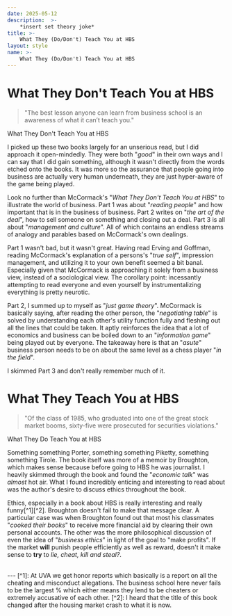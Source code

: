 ```yaml
---
date: 2025-05-12
description:  >-
    *insert set theory joke*
title: >-
    What They (Do/Don't) Teach You at HBS
layout: style
name: >-
    What They (Do/Don't) Teach You at HBS
---
```


# What They Don't Teach You at HBS

> "The best lesson anyone can learn from business school is an awareness of what it can’t teach you."
<figcaption class="blockquote-footer">What They Don't Teach You at HBS</figcaption>

I picked up these two books largely for an unserious read, but I did approach it open-mindedly. They were both "*good*" in their own ways and I can say that I did gain something, although it wasn't directly from the words etched onto the books. It was more so the assurance that people going into business are actually very human underneath, they are just hyper-aware of the game being played.

Look no further than McCormack's "*What They Don't Teach You at HBS*" to illustrate the world of business. Part 1 was about "*reading people*" and how important that is in the business of business. Part 2 writes on "*the art of the deal*", how to sell someone on something and closing out a deal. Part 3 is all about "*management and culture*". All of which contains an endless streams of analogy and parables based on McCormack's own dealings.

Part 1 wasn't bad, but it wasn't great. Having read Erving and Goffman, reading McCormack's explanation of a persons's "*true self*", impression management, and utilizing it to your own benefit seemed a bit banal. Especially given that McCormack is approaching it solely from a business view, instead of a sociological view. The corollary point: incessantly attempting to read everyone and even yourself by instrumentalizing everything is pretty neurotic.

Part 2, I summed up to myself as "*just game theory*". McCormack is basically saying, after reading the other person, the "*negotiating table*" is solved by understanding each other's utility function fully and fleshing out all the lines that could be taken. It aptly reinforces the idea that a lot of economics and business can be boiled down to an "*information game*" being played out by everyone. The takeaway here is that an "*asute*" business person needs to be on about the same level as a chess player "*in the field*".

I skimmed Part 3 and don't really remember much of it.

# What They Teach You at HBS

> "Of the class of 1985, who graduated into one of the great stock market booms, sixty-five were prosecuted for securities violations."
<figcaption class="blockquote-footer">What They Do Teach You at HBS</figcaption>

Something something Porter, something something Piketty, something something Tirole. The book itself was more of a memoir by Broughton, which makes sense because before going to HBS he was journalist. I heavily skimmed through the book and found the "*economic talk*" was *almost* hot air. What I found incredibly enticing and interesting to read about was the author's desire to discuss ethics throughout the book.

Ethics, especially in a book about HBS is really interesting and really funny[^1][^2]. Broughton doesn't fail to make that message clear. A particular case was when Broughton found out that most his classmates "*cooked their books*" to receive more financial aid by clearing their own personal accounts. The other was the more philosophical discussion of even the idea of "*business ethics*" in light of the goal to "make profits". If the market **will** punish people efficiently as well as reward, doesn't it make sense to **try** to *lie, cheat, kill and steal?*.


<br/>
---
[^1]: At UVA we get honor reports which basically is a report on all the cheating and misconduct allegations. The business school here never fails to be the largest % which either means they lend to be cheaters or extremely accusative of each other.
[^2]: I heard that the title of this book changed after the housing market crash to what it is now.
